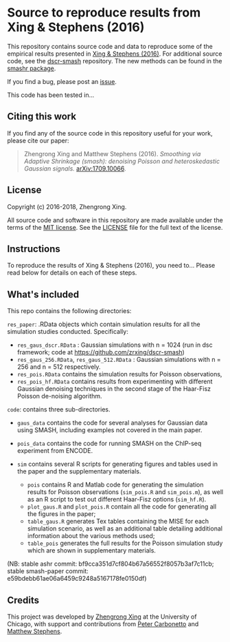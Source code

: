 # Source to reproduce results from Xing & Stephens (2016)

This repository contains source code and data to reproduce some of the
empirical results presented in
[Xing & Stephens (2016)](http://arxiv.org/abs/1605.07787). For
additional source code, see the
[dscr-smash](https://github.com/zrxing/dscr-smash) repository. The
new methods can be found in the
[smashr package](https://github.com/stephenslab/smashr).

If you find a bug, please post an
[issue](https://github.com/stephenslab/smash-paper/issues).

This code has been tested in...

## Citing this work

If you find any of the source code in this repository useful for your
work, please cite our paper:

> Zhengrong Xing and Matthew Stephens (2016). *Smoothing via Adaptive
Shrinkage (smash): denoising Poisson and heteroskedastic Gaussian
signals.* [arXiv:1709.10066](http://arxiv.org/abs/1605.07787).

## License

Copyright (c) 2016-2018, Zhengrong Xing.

All source code and software in this repository are made available
under the terms of the
[MIT license](https://opensource.org/licenses/mit-license.html). See
the [LICENSE](LICENSE) file for the full text of the license.

## Instructions

To reproduce the results of Xing & Stephens (2016), you need
to... Please read below for details on each of these steps.

## What's included

This repo contains the following directories:

`res_paper`: .RData objects which contain simulation results for all the simulation studies conducted. Specifically:

* `res_gaus_dscr.RData` : Gaussian simulations with n = 1024 (run in dsc framework; code at https://github.com/zrxing/dscr-smash) 
* `res_gaus_256.RData`, `res_gaus_512.RData` : Gaussian simulations with n = 256 and n = 512 respectively. 
* `res_pois.RData` contains the simulation results for Poisson observations, 
* `res_pois_hf.RData` contains results from experimenting with different Gaussian denoising techniques in the second stage of the Haar-Fisz Poisson de-noising algorithm.

`code`: contains three sub-directories. 

* `gaus_data` contains the code for several analyses for Gaussian data
  using SMASH, including examples not covered in the main paper.

* `pois_data` contains the code for running SMASH on the ChIP-seq
  experiment from ENCODE.

* `sim` contains several R scripts for generating figures and tables
  used in the paper and the supplementary materials.

  + `pois` contains R and Matlab code for generating the simulation results for Poisson observations (`sim_pois.R` and `sim_pois.m`), as well as an R script to test out different Haar-Fisz options (`sim_hf.R`).    
  + `plot_gaus.R` and `plot_pois.R` contain all the code for generating all the figures in the paper; 
  + `table_gaus.R` generates Tex tables containing the MISE for each simulation scenario, as well as an additional table detailing additional information about the various methods used; 
  + `table_pois` generates the full results for the Poisson simulation study which are shown in supplementary materials.

(NB: stable ashr commit: bf9cca351d7cf804b67a56552f8057b3af7c11cb;
stable smash-paper commit: e59bdebb61ae06a6459c9248a5167178fe0150df)

## Credits

This project was developed by
[Zhengrong Xing](https://github.com/zrxing) at the University of
Chicago, with support and contributions from
[Peter Carbonetto](http://pcarbo.github.io) and
[Matthew Stephens](http://stephenslab.uchicago.edu).

